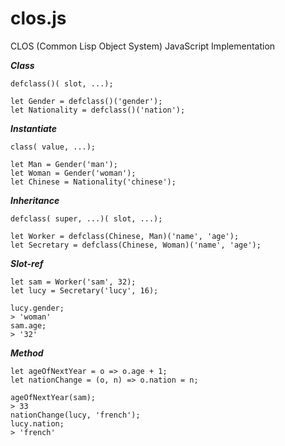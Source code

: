 # clos.js
CLOS (Common Lisp Object System) JavaScript Implementation


***Class***

```
defclass()( slot, ...);

let Gender = defclass()('gender');
let Nationality = defclass()('nation');
```

***Instantiate***

```
class( value, ...);

let Man = Gender('man');
let Woman = Gender('woman');
let Chinese = Nationality('chinese');
```

***Inheritance***
```
defclass( super, ...)( slot, ...);

let Worker = defclass(Chinese, Man)('name', 'age');
let Secretary = defclass(Chinese, Woman)('name', 'age');
```

***Slot-ref***
```
let sam = Worker('sam', 32);
let lucy = Secretary('lucy', 16);

lucy.gender;
> 'woman'
sam.age;
> '32'
```

***Method***

```
let ageOfNextYear = o => o.age + 1;
let nationChange = (o, n) => o.nation = n;

ageOfNextYear(sam);
> 33
nationChange(lucy, 'french');
lucy.nation;
> 'french'
```
